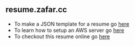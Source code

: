 ## resume.zafar.cc

* To make a JSON template for a resume go [here](http://registry.jsonresume.org/)
* To learn how to setup an AWS server go [here](https://github.com/zafartahirov/zafar.cc/wiki)
* To checkout this resume online go [here](http://resume.zafar.cc/)

